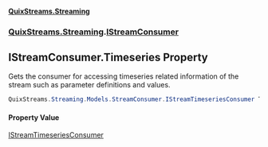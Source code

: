 #### [QuixStreams.Streaming](index.md 'index')
### [QuixStreams.Streaming](QuixStreams.Streaming.md 'QuixStreams.Streaming').[IStreamConsumer](IStreamConsumer.md 'QuixStreams.Streaming.IStreamConsumer')

## IStreamConsumer.Timeseries Property

Gets the consumer for accessing timeseries related information of the stream such as parameter definitions and values.

```csharp
QuixStreams.Streaming.Models.StreamConsumer.IStreamTimeseriesConsumer Timeseries { get; }
```

#### Property Value
[IStreamTimeseriesConsumer](IStreamTimeseriesConsumer.md 'QuixStreams.Streaming.Models.StreamConsumer.IStreamTimeseriesConsumer')